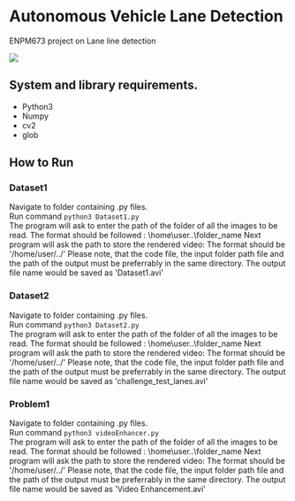 # Autonomous Vehicle Lane Detection
ENPM673 project on Lane line detection

<img src = "images/work-2.gif">

## System and library requirements.
 - Python3
 - Numpy
 - cv2
 - glob

 
## How to Run
### Dataset1 
Navigate to folder containing .py files. <br>
Run command `python3 Dataset1.py` <br>
The program will ask to enter the path of the folder of all the images to be read.
The format should be followed : \home\user\..\folder_name
Next program will ask the path to store the rendered video: The format should be '/home/user/../'
Please note, that the code file, the input folder path file and the path of the output must be preferrably in the same directory. 
The output file name would be saved as 'Dataset1.avi'

### Dataset2
Navigate to folder containing .py files.<br>
Run command `python3 Dataset2.py`<br>
The program will ask to enter the path of the folder of all the images to be read.
The format should be followed : \home\user\..\folder_name
Next program will ask the path to store the rendered video: The format should be '/home/user/../'
Please note, that the code file, the input folder path file and the path of the output must be preferrably in the same directory. 
The output file name would be saved as 'challenge_test_lanes.avi'

### Problem1
Navigate to folder containing .py files.<br>
Run command `python3 videoEnhancer.py`<br>
The program will ask to enter the path of the folder of all the images to be read.
The format should be followed : \home\user\..\folder_name
Next program will ask the path to store the rendered video: The format should be '/home/user/../'
Please note, that the code file, the input folder path file and the path of the output must be preferrably in the same directory. 
The output file name would be saved as 'Video Enhancement.avi'


